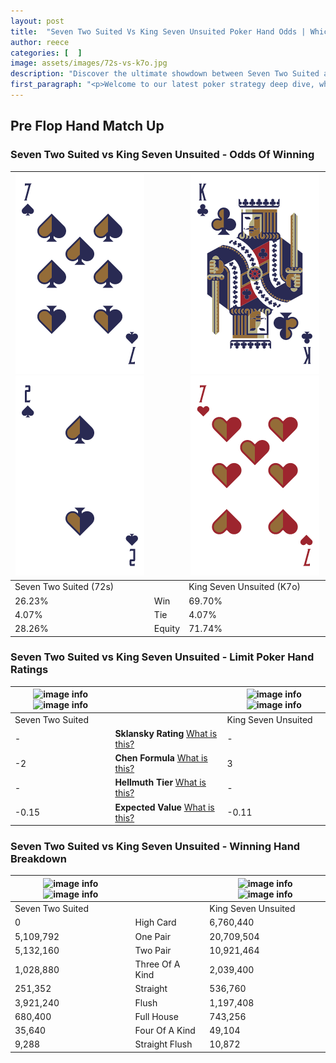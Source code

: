 ```yaml
---
layout: post
title:  "Seven Two Suited Vs King Seven Unsuited Poker Hand Odds | Which Is The Better Hand In Poker? A Complete Guide"
author: reece
categories: [  ]
image: assets/images/72s-vs-k7o.jpg
description: "Discover the ultimate showdown between Seven Two Suited and King Seven Unsuited in poker! Uncover the odds, strategies, and scenarios where one hand triumphs over the other. Get ready to up your poker game with this thrilling analysis."
first_paragraph: "<p>Welcome to our latest poker strategy deep dive, where we're pitting two distinct hands against each other in a high-stakes showdown: Seven Two Suited vs King Seven Unsuited.</p><p>In the dynamic world of poker, every decision counts, and knowing which hand holds the upper hand is key to your success at the table.</p><p>In this article, we'll dissect these two hands, explore the scenarios where one dominates the other, and equip you with the knowledge to make strategic choices that can tip the odds in your favor.</p><p>Get ready to unravel the intriguing dynamics of these poker hands and elevate your game to new heights.</p>"
---
```




[comment]: # (sp0)

## Pre Flop Hand Match Up

<div class="table hand-ratings" markdown="1"> 



### Seven Two Suited vs King Seven Unsuited - Odds Of Winning


    
| ![image info](assets/images/hand1/7.png) ![image info](assets/images/hand1/2.png) |  | ![image info](assets/images/hand2/k.png) ![image info](assets/images/hand2/7o.png) |
| -------- | -------- | -------- |
| Seven Two Suited (72s) |  | King Seven Unsuited (K7o) |
| 26.23% | Win | 69.70% |
| 4.07% | Tie | 4.07% |
| 28.26% | Equity | 71.74% |




[comment]: # (sp1)



### Seven Two Suited vs King Seven Unsuited - Limit Poker Hand Ratings


    
| ![image info](https://www.riverpairs.com/assets/images/hand1/7.png) ![image info](https://www.riverpairs.com/assets/images/hand1/2.png) |  | ![image info](https://www.riverpairs.com/assets/images/hand2/k.png) ![image info](https://www.riverpairs.com/assets/images/hand2/7o.png) |
| -------- | -------- | -------- |
| Seven Two Suited |  | King Seven Unsuited |
| - | **Sklansky Rating** [What is this?](/sklansky-rating-explained) | - |
| -2 | **Chen Formula** [What is this?](/chen-formula-explained) | 3 |
| - | **Hellmuth Tier** [What is this?](/Hellmuth-tier-explained) | - |
| -0.15 | **Expected Value** [What is this?](/expected-value-explained) | -0.11 |




[comment]: # (sp2)



### Seven Two Suited vs King Seven Unsuited - Winning Hand Breakdown


    
| ![image info](https://www.riverpairs.com/assets/images/hand1/7.png) ![image info](https://www.riverpairs.com/assets/images/hand1/2.png) |  | ![image info](https://www.riverpairs.com/assets/images/hand2/k.png) ![image info](https://www.riverpairs.com/assets/images/hand2/7o.png) |
| -------- | -------- | -------- |
| Seven Two Suited |  | King Seven Unsuited |
| 0 | High Card | 6,760,440 |
| 5,109,792 | One Pair | 20,709,504 |
| 5,132,160 | Two Pair | 10,921,464 |
| 1,028,880 | Three Of A Kind | 2,039,400 |
| 251,352 | Straight | 536,760 |
| 3,921,240 | Flush | 1,197,408 |
| 680,400 | Full House | 743,256 |
| 35,640 | Four Of A Kind | 49,104 |
| 9,288 | Straight Flush | 10,872 |




[comment]: # (sp3)



</div>

[comment]: # (sp4)



[comment]: # (sp5)

